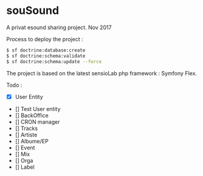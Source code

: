 # souSound

A privat esound sharing project. Nov 2017

Process to deploy the project :

```bash
$ sf doctrine:database:create
$ sf doctrine:schema:validate
$ sf doctrine:schema:update --force
```

The project is based on the latest sensioLab php framework : Symfony Flex.

Todo :
 - [x] User Entity
 - [] Test User entity
 - [] BackOffice
 - [] CRON manager
 - [] Tracks
 - [] Artiste
 - [] Albume/EP
 - [] Event
 - [] Mix
 - [] Orga
 - [] Label